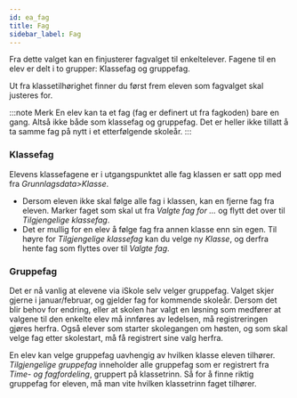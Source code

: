 ```yaml
---
id: ea_fag
title: Fag
sidebar_label: Fag
---
```

 Fra dette valget kan en finjusterer fagvalget til enkeltelever.  Fagene til en elev er delt i to grupper: Klassefag og gruppefag.
 
 Ut fra klassetilhørighet finner du først frem eleven som fagvalget skal justeres for.
 
:::note Merk
 En elev kan ta et fag (fag er definert ut fra fagkoden) bare en gang. Altså ikke både som klassefag og gruppefag. Det er heller ikke tillatt å ta samme fag på nytt i et etterfølgende skoleår.
:::

### Klassefag
Elevens klassefagene er i utgangspunktet alle fag klassen er satt opp med fra _Grunnlagsdata>Klasse_. 
- Dersom eleven ikke skal følge alle fag i klassen, kan en fjerne fag fra eleven. Marker faget som skal ut fra _Valgte fag for ..._ og flytt det over til _Tilgjengelige klassefag_. 
- Det er mullig for en elev å følge fag fra annen klasse enn sin egen. Til høyre for _Tilgjengelige klassefag_ kan du velge ny _Klasse_, og derfra hente fag som flyttes over til _Valgte fag_.

 ### Gruppefag
Det er nå vanlig at elevene via iSkole selv velger gruppefag. Valget skjer gjerne i januar/februar, og gjelder fag for kommende skoleår. Dersom det blir behov for endring, eller at skolen har valgt en løsning som medfører at valgene til den enkelte elev må innføres av ledelsen, må registreringen gjøres herfra. Også elever som starter skolegangen om høsten, og som skal velge fag etter skolestart, må få registrert sine valg herfra.
 
 En elev kan velge gruppefag uavhengig av hvilken klasse eleven tilhører. _Tilgjengelige gruppefag_ inneholder alle gruppefag som er registrert fra _Time- og fagfordeling_, gruppert på klassetrinn. Så for å finne riktig gruppefag for eleven, må man vite hvilken klassetrinn faget tilhører.
 
